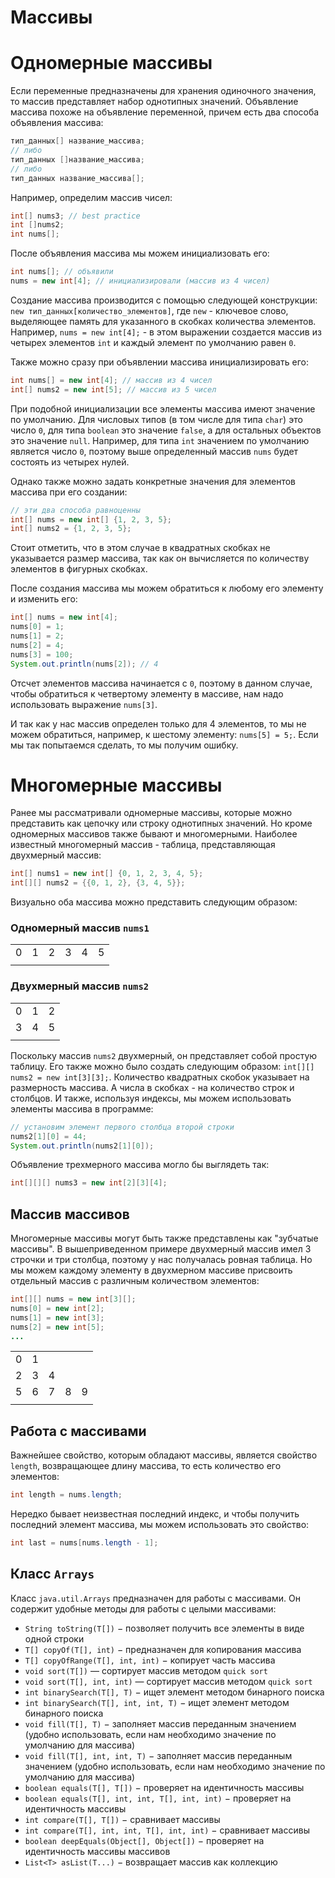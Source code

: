# Массивы


# Одномерные массивы
Если переменные предназначены для хранения одиночного значения, то массив представляет набор однотипных значений. Объявление массива похоже на объявление переменной, причем есть два способа объявления массива:

```java
тип_данных[] название_массива;
// либо
тип_данных []название_массива;
// либо
тип_данных название_массива[];
```

Например, определим массив чисел:

```java
int[] nums3; // best practice
int []nums2;
int nums[];
```

После объявления массива мы можем инициализовать его:

```java
int nums[]; // объявили
nums = new int[4]; // инициализировали (массив из 4 чисел)
```

Создание массива производится с помощью следующей конструкции: `new тип_данных[количество_элементов]`, где `new` - ключевое слово, выделяющее память для указанного в скобках количества элементов. Например, `nums = new int[4];` - в этом выражении создается массив из четырех элементов `int` и каждый элемент по умолчанию равен `0`.

Также можно сразу при объявлении массива инициализировать его:

```java
int nums[] = new int[4]; // массив из 4 чисел
int[] nums2 = new int[5]; // массив из 5 чисел
```

При подобной инициализации все элементы массива имеют значение по умолчанию. Для числовых типов (в том числе для типа `char`) это число `0`, для типа `boolean` это значение `false`, а для остальных объектов это значение `null`. Например, для типа `int` значением по умолчанию является число `0`, поэтому выше определенный массив `nums` будет состоять из четырех нулей.

Однако также можно задать конкретные значения для элементов массива при его создании:

```java
// эти два способа равноценны
int[] nums = new int[] {1, 2, 3, 5};
int[] nums2 = {1, 2, 3, 5};
```

Стоит отметить, что в этом случае в квадратных скобках не указывается размер массива, так как он вычисляется по количеству элементов в фигурных скобках.

После создания массива мы можем обратиться к любому его элементу и изменить его:

```java
int[] nums = new int[4];
nums[0] = 1;
nums[1] = 2;
nums[2] = 4;
nums[3] = 100;
System.out.println(nums[2]); // 4
```

Отсчет элементов массива начинается с `0`, поэтому в данном случае, чтобы обратиться к четвертому элементу в массиве, нам надо использовать выражение `nums[3]`.

И так как у нас массив определен только для 4 элементов, то мы не можем обратиться, например, к шестому элементу: `nums[5] = 5;`. Если мы так попытаемся сделать, то мы получим ошибку.


# Многомерные массивы
Ранее мы рассматривали одномерные массивы, которые можно представить как цепочку или строку однотипных значений. Но кроме одномерных массивов также бывают и многомерными. Наиболее известный многомерный массив - таблица, представляющая двухмерный массив:

```java
int[] nums1 = new int[] {0, 1, 2, 3, 4, 5};
int[][] nums2 = {{0, 1, 2}, {3, 4, 5}};
```
Визуально оба массива можно представить следующим образом:

### Одномерный массив `nums1`
|   |   |   |   |   |   |
|---|---|---|---|---|---|
| 0 | 1 | 2 | 3 | 4 | 5 |
|   |   |   |   |   |   |

### Двухмерный массив `nums2`
|   |   |   |
|---|---|---|
| 0 | 1 | 2 |
| 3 | 4 | 5 |
|   |   |   |

Поскольку массив `nums2` двухмерный, он представляет собой простую таблицу. Его также можно было создать следующим образом: `int[][] nums2 = new int[3][3];`. Количество квадратных скобок указывает на размерность массива. А числа в скобках - на количество строк и столбцов. И также, используя индексы, мы можем использовать элементы массива в программе:

```java
// установим элемент первого столбца второй строки
nums2[1][0] = 44;
System.out.println(nums2[1][0]);
```

Объявление трехмерного массива могло бы выглядеть так:

```java
int[][][] nums3 = new int[2][3][4];
```


## Массив массивов
Многомерные массивы могут быть также представлены как "зубчатые массивы". В вышеприведенном примере двухмерный массив имел 3 строчки и три столбца, поэтому у нас получалась ровная таблица. Но мы можем каждому элементу в двухмерном массиве присвоить отдельный массив с различным количеством элементов:

```java
int[][] nums = new int[3][];
nums[0] = new int[2];
nums[1] = new int[3];
nums[2] = new int[5];
...
```
|   |   |   |   |   |
|---|---|---|---|---|
| 0 | 1 |   |   |   |
| 2 | 3 | 4 |   |   |
| 5 | 6 | 7 | 8 | 9 |
|   |   |   |   |   |


## Работа с массивами

Важнейшее свойство, которым обладают массивы, является свойство `length`, возвращающее длину массива, то есть количество его элементов:

```java
int length = nums.length;
```

Нередко бывает неизвестная последний индекс, и чтобы получить последний элемент массива, мы можем использовать это свойство:

```java
int last = nums[nums.length - 1];
```


## Класс `Arrays`
Класс `java.util.Arrays` предназначен для работы с массивами. Он содержит удобные методы для работы с целыми массивами:

- `String toString(T[])` − позволяет получить все элементы в виде одной строки
- `T[] copyOf(T[], int)` − предназначен для копирования массива
- `T[] copyOfRange(T[], int, int)` − копирует часть массива
- `void sort(T[])` — сортирует массив методом `quick sort`
- `void sort(T[], int, int)` — сортирует массив методом `quick sort`
- `int binarySearch(T[], T)` − ищет элемент методом бинарного поиска
- `int binarySearch(T[], int, int, T)` − ищет элемент методом бинарного поиска
- `void fill(T[], T)` − заполняет массив переданным значением (удобно использовать, если нам необходимо значение по умолчанию для массива)
- `void fill(T[], int, int, T)` − заполняет массив переданным значением (удобно использовать, если нам необходимо значение по умолчанию для массива)
- `boolean equals(T[], T[])` − проверяет на идентичность массивы
- `boolean equals(T[], int, int, T[], int, int)` − проверяет на идентичность массивы
- `int compare(T[], T[])` − сравнивает массивы
- `int compare(T[], int, int, T[], int, int)` − сравнивает массивы
- `boolean deepEquals(Object[], Object[])` − проверяет на идентичность массивы массивов
- `List<T> asList(T...)` − возвращает массив как коллекцию